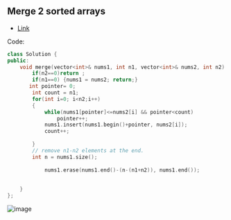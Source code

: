 ## Merge 2 sorted arrays

- [Link](https://leetcode.com/problems/merge-sorted-array/)


Code: 

```cpp
class Solution {
public:
    void merge(vector<int>& nums1, int n1, vector<int>& nums2, int n2) {
        if(n2==0)return ;
        if(n1==0) {nums1 = nums2; return;}
       int pointer= 0;
        int count = n1;
        for(int i=0; i<n2;i++)
        {
            while(nums1[pointer]<=nums2[i] && pointer<count)
                pointer++;
            nums1.insert(nums1.begin()+pointer, nums2[i]);
            count++;
            
        }
        // remove n1-n2 elements at the end.
        int n = nums1.size();
       
            nums1.erase(nums1.end()-(n-(n1+n2)), nums1.end());
        
        
    }
};
```
![image](https://user-images.githubusercontent.com/64036955/169256383-afdbca69-22a6-480a-84b3-a14783a7206a.png)
